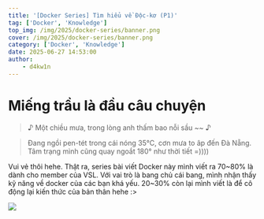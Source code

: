 ```yaml
---
title: '[Docker Series] Tìm hiểu về Độc-kơ (P1)'
tag: ['Docker', 'Knowledge']
top_img: /img/2025/docker-series/banner.png
cover: /img/2025/docker-series/banner.png
category: ['Docker', 'Knowledge']
date: 2025-06-27 14:53:00
author:
    - d4kw1n
---
```


# Miếng trầu là đầu câu chuyện

> ♪ Một chiều mưa, trong lòng anh thấm bao nỗi sầu ~~ ♪

> Đang ngồi pen-tét trong cái nóng 35°C, cơn mưa to âp đến Đà Nẵng. Tâm trạng mình cũng quay ngoắt 180° như thời tiết =))))

Vui vẻ thôi hehe. Thật ra, series bài viết Docker này mình viết ra 70~80% là dành cho member của VSL. Với vai trò là bang chủ cái bang, mình nhận thấy kỹ năng về docker của các bạn khá yếu. 20~30% còn lại mình viết là để cô động lại kiến thức của bản thân hehe :>

![](https://www.focusonthefamily.com/wp-content/uploads/2021/05/Meme-Respect2-1024x1024.jpg)
